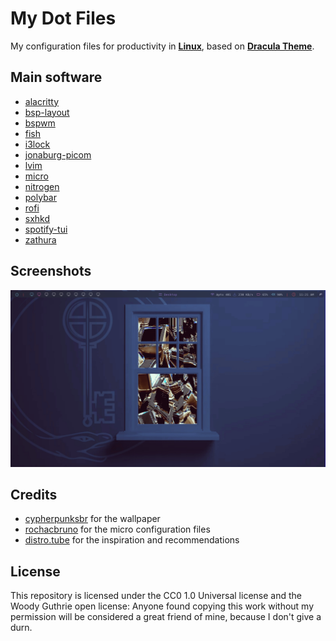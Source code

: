 # My Dot Files 

My configuration files for productivity in [**Linux**](https://github.com/torvalds/linux), based on [**Dracula Theme**](https://draculatheme.com/).

## Main software
- [alacritty](https://github.com/alacritty/alacritty)
- [bsp-layout](https://github.com/phenax/bsp-layout)
- [bspwm](https://github.com/baskerville/bspwm)
- [fish](https://github.com/fish-shell/fish-shell)
- [i3lock](https://github.com/i3/i3lock)
- [jonaburg-picom](https://github.com/jonaburg/picom)
- [lvim](https://github.com/LunarVim/LunarVim)
- [micro](https://github.com/zyedidia/micro)
- [nitrogen](https://github.com/l3ib/nitrogen)
- [polybar](https://github.com/polybar/polybar)
- [rofi](https://github.com/davatorium/rofi)
- [sxhkd](https://github.com/baskerville/sxhkd)
- [spotify-tui](https://github.com/Rigellute/spotify-tui)
- [zathura](https://github.com/pwmt/zathura)

## Screenshots 
![](https://github.com/Iann-Zorkot/MyDotFiles/blob/master/desktop.png?raw=true)

## Credits
- [cypherpunksbr](https://github.com/cypherpunksbr) for the wallpaper
- [rochacbruno](https://github.com/rochacbruno) for the micro configuration files
- [distro.tube](https://gitlab.com/dwt1/distro.tube) for the inspiration and recommendations

## License 
This repository is licensed under the CC0 1.0 Universal license 
and the Woody Guthrie open license: Anyone found copying this work without my permission will be considered a great friend of mine, because I don't give a durn.
